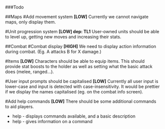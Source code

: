 ###Todo

##Maps
#Add movement system __[LOW]__
Currently we cannot navigate maps, only display them.

#Unit progression system __[LOW] dep: TL1__
User-owned units should be able to level up, getting new moves and increasing their stats.

##Combat
#Combat display __[HIGH]__
We need to display action information during combat.  (Eg. A attacks B for X damage.)

#Items __[LOW]__
Characters should be able to equip items.  This should provide stat boosts to the holder as well as setting what the basic attack does (melee, ranged...).

#User input prompts should be capitalised __[LOW]__
Currently all user input is lower-case and input is detected with case-insensitivity.  It would be prettier if we display the names capitalised (eg. on the combat info screen).

#Add help commands __[LOW]__
There should be some additional commands to aid players.

* help           - displays commands available, and a basic description
* help <command> - gives information on a command
